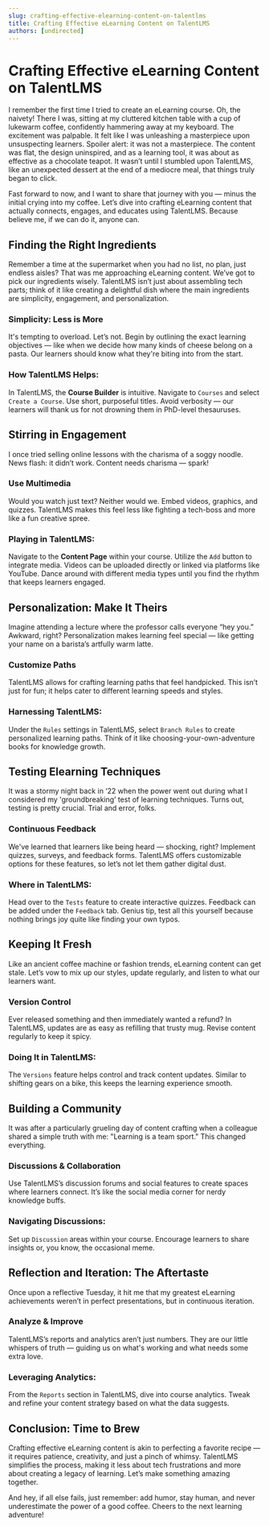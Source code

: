 ```yaml
---
slug: crafting-effective-elearning-content-on-talentlms
title: Crafting Effective eLearning Content on TalentLMS
authors: [undirected]
---
```



# Crafting Effective eLearning Content on TalentLMS

I remember the first time I tried to create an eLearning course. Oh, the naivety! There I was, sitting at my cluttered kitchen table with a cup of lukewarm coffee, confidently hammering away at my keyboard. The excitement was palpable. It felt like I was unleashing a masterpiece upon unsuspecting learners. Spoiler alert: it was not a masterpiece. The content was flat, the design uninspired, and as a learning tool, it was about as effective as a chocolate teapot. It wasn’t until I stumbled upon TalentLMS, like an unexpected dessert at the end of a mediocre meal, that things truly began to click. 

Fast forward to now, and I want to share that journey with you — minus the initial crying into my coffee. Let’s dive into crafting eLearning content that actually connects, engages, and educates using TalentLMS. Because believe me, if we can do it, anyone can.

## Finding the Right Ingredients

Remember a time at the supermarket when you had no list, no plan, just endless aisles? That was me approaching eLearning content. We’ve got to pick our ingredients wisely. TalentLMS isn’t just about assembling tech parts; think of it like creating a delightful dish where the main ingredients are simplicity, engagement, and personalization.

### Simplicity: Less is More
It's tempting to overload. Let’s not. Begin by outlining the exact learning objectives — like when we decide how many kinds of cheese belong on a pasta. Our learners should know what they're biting into from the start.

### How TalentLMS Helps: 
In TalentLMS, the **Course Builder** is intuitive. Navigate to `Courses` and select `Create a Course`. Use short, purposeful titles. Avoid verbosity — our learners will thank us for not drowning them in PhD-level thesauruses.

## Stirring in Engagement

I once tried selling online lessons with the charisma of a soggy noodle. News flash: it didn’t work. Content needs charisma — spark!

### Use Multimedia
Would you watch just text? Neither would we. Embed videos, graphics, and quizzes. TalentLMS makes this feel less like fighting a tech-boss and more like a fun creative spree.

### Playing in TalentLMS:
Navigate to the **Content Page** within your course. Utilize the `Add` button to integrate media. Videos can be uploaded directly or linked via platforms like YouTube. Dance around with different media types until you find the rhythm that keeps learners engaged.

## Personalization: Make It Theirs

Imagine attending a lecture where the professor calls everyone “hey you.” Awkward, right? Personalization makes learning feel special — like getting your name on a barista’s artfully warm latte.

### Customize Paths
TalentLMS allows for crafting learning paths that feel handpicked. This isn’t just for fun; it helps cater to different learning speeds and styles. 

### Harnessing TalentLMS:
Under the `Rules` settings in TalentLMS, select `Branch Rules` to create personalized learning paths. Think of it like choosing-your-own-adventure books for knowledge growth.

## Testing Elearning Techniques

It was a stormy night back in ‘22 when the power went out during what I considered my 'groundbreaking’ test of learning techniques. Turns out, testing is pretty crucial. Trial and error, folks.

### Continuous Feedback
We've learned that learners like being heard — shocking, right? Implement quizzes, surveys, and feedback forms. TalentLMS offers customizable options for these features, so let’s not let them gather digital dust.

### Where in TalentLMS:
Head over to the `Tests` feature to create interactive quizzes. Feedback can be added under the `Feedback` tab. Genius tip, test all this yourself because nothing brings joy quite like finding your own typos.

## Keeping It Fresh

Like an ancient coffee machine or fashion trends, eLearning content can get stale. Let’s vow to mix up our styles, update regularly, and listen to what our learners want.

### Version Control
Ever released something and then immediately wanted a refund? In TalentLMS, updates are as easy as refilling that trusty mug. Revise content regularly to keep it spicy.

### Doing It in TalentLMS:
The `Versions` feature helps control and track content updates. Similar to shifting gears on a bike, this keeps the learning experience smooth.

## Building a Community

It was after a particularly grueling day of content crafting when a colleague shared a simple truth with me: "Learning is a team sport." This changed everything.

### Discussions & Collaboration
Use TalentLMS’s discussion forums and social features to create spaces where learners connect. It’s like the social media corner for nerdy knowledge buffs.

### Navigating Discussions:
Set up `Discussion` areas within your course. Encourage learners to share insights or, you know, the occasional meme.

## Reflection and Iteration: The Aftertaste

Once upon a reflective Tuesday, it hit me that my greatest eLearning achievements weren’t in perfect presentations, but in continuous iteration.

### Analyze & Improve
TalentLMS’s reports and analytics aren’t just numbers. They are our little whispers of truth — guiding us on what's working and what needs some extra love.

### Leveraging Analytics:
From the `Reports` section in TalentLMS, dive into course analytics. Tweak and refine your content strategy based on what the data suggests.

## Conclusion: Time to Brew

Crafting effective eLearning content is akin to perfecting a favorite recipe — it requires patience, creativity, and just a pinch of whimsy. TalentLMS simplifies the process, making it less about tech frustrations and more about creating a legacy of learning. Let’s make something amazing together. 

And hey, if all else fails, just remember: add humor, stay human, and never underestimate the power of a good coffee. Cheers to the next learning adventure!
